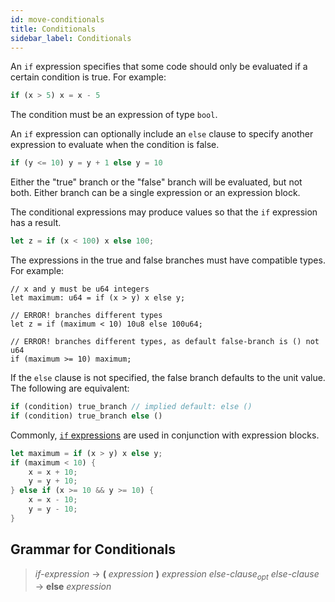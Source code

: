 ```yaml
---
id: move-conditionals
title: Conditionals
sidebar_label: Conditionals
---
```


An `if` expression specifies that some code should only be evaluated if a certain condition is true. For example:

```rust
if (x > 5) x = x - 5
```

The condition must be an expression of type `bool`.

An `if` expression can optionally include an `else` clause to specify another expression to evaluate when the condition is false.

```rust
if (y <= 10) y = y + 1 else y = 10
```

Either the "true" branch or the "false" branch will be evaluated, but not both. Either branch can be a single expression or an expression block.

The conditional expressions may produce values so that the `if` expression has a result.

```rust
let z = if (x < 100) x else 100;
```

The expressions in the true and false branches must have compatible types. For example:

```rust=
// x and y must be u64 integers
let maximum: u64 = if (x > y) x else y;

// ERROR! branches different types
let z = if (maximum < 10) 10u8 else 100u64;

// ERROR! branches different types, as default false-branch is () not u64
if (maximum >= 10) maximum;
```

If the `else` clause is not specified, the false branch defaults to the unit value. The following are equivalent:

```rust
if (condition) true_branch // implied default: else ()
if (condition) true_branch else ()
```


Commonly, [`if` expressions](./conditionals.md) are used in conjunction with expression blocks.
```rust
let maximum = if (x > y) x else y;
if (maximum < 10) {
    x = x + 10;
    y = y + 10;
} else if (x >= 10 && y >= 10) {
    x = x - 10;
    y = y - 10;
}
```

## Grammar for Conditionals

> *if-expression* → **(** *expression* **)** *expression* *else-clause*<sub>*opt*</sub>
> *else-clause* → **else** *expression*
